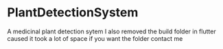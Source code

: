 # PlantDetectionSystem
A medicinal plant detection sytem
I also removed the build folder  in flutter caused it took a lot of space if you want the folder contact me
